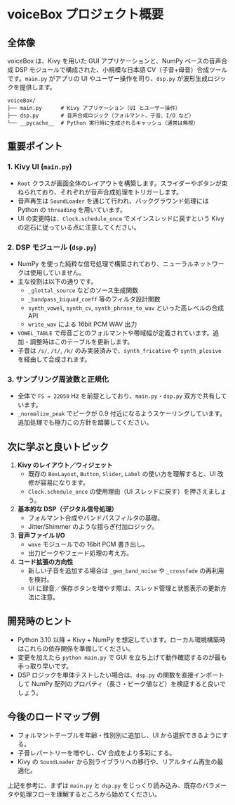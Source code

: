 # voiceBox プロジェクト概要

## 全体像
voiceBox は、Kivy を用いた GUI アプリケーションと、NumPy ベースの音声合成 DSP モジュールで構成された、小規模な日本語 CV（子音+母音）合成ツールです。`main.py` がアプリの UI やユーザー操作を司り、`dsp.py` が波形生成ロジックを提供します。

```
voiceBox/
├── main.py      # Kivy アプリケーション（UI とユーザー操作）
├── dsp.py       # 音声合成ロジック（フォルマント、子音、I/O など）
└── __pycache__  # Python 実行時に生成されるキャッシュ（通常は無視）
```

## 重要ポイント
### 1. Kivy UI (`main.py`)
- `Root` クラスが画面全体のレイアウトを構築します。スライダーやボタンが束ねられており、それぞれが音声合成処理をトリガーします。
- 音声再生は `SoundLoader` を通じて行われ、バックグラウンド処理には Python の `threading` を用いています。
- UI の変更時は、`Clock.schedule_once` でメインスレッドに戻すという Kivy の定石に従っている点に注意してください。

### 2. DSP モジュール (`dsp.py`)
- NumPy を使った純粋な信号処理で構築されており、ニューラルネットワークは使用していません。
- 主な役割は以下の通りです。
  - `_glottal_source` などのソース生成関数
  - `_bandpass_biquad_coeff` 等のフィルタ設計関数
  - `synth_vowel`, `synth_cv`, `synth_phrase_to_wav` といった高レベルの合成 API
  - `write_wav` による 16bit PCM WAV 出力
- `VOWEL_TABLE` で母音ごとのフォルマントや帯域幅が定義されています。追加・調整時はこのテーブルを更新します。
- 子音は `/s/`, `/t/`, `/k/` のみ実装済みで、`synth_fricative` や `synth_plosive` を経由して合成されます。

### 3. サンプリング周波数と正規化
- 全体で `FS = 22050` Hz を前提としており、`main.py`・`dsp.py` 双方で共有しています。
- `_normalize_peak` でピークが 0.9 付近になるようスケーリングしています。追加処理でも極力この方針を踏襲してください。

## 次に学ぶと良いトピック
1. **Kivy のレイアウト／ウィジェット**
   - 既存の `BoxLayout`, `Button`, `Slider`, `Label` の使い方を理解すると、UI 改修が容易になります。
   - `Clock.schedule_once` の使用理由（UI スレッドに戻す）を押さえましょう。
2. **基本的な DSP（デジタル信号処理）**
   - フォルマント合成やバンドパスフィルタの基礎。
   - Jitter/Shimmer のような揺らぎ付加ロジック。
3. **音声ファイル I/O**
   - `wave` モジュールでの 16bit PCM 書き出し。
   - 出力ピークやフェード処理の考え方。
4. **コード拡張の方向性**
   - 新しい子音を追加する場合は `_gen_band_noise` や `_crossfade` の再利用を検討。
   - UI に録音／保存ボタンを増やす際は、スレッド管理と状態表示の更新方法に注意。

## 開発時のヒント
- Python 3.10 以降 + Kivy + NumPy を想定しています。ローカル環境構築時はこれらの依存関係を準備してください。
- 変更を加えたら `python main.py` で GUI を立ち上げて動作確認するのが最も手っ取り早いです。
- DSP ロジックを単体テストしたい場合は、`dsp.py` の関数を直接インポートして NumPy 配列のプロパティ（長さ・ピーク値など）を検証すると良いでしょう。

## 今後のロードマップ例
- フォルマントテーブルを年齢・性別別に追加し、UI から選択できるようにする。
- 子音レパートリーを増やし、CV 合成をより多彩にする。
- Kivy の `SoundLoader` から別ライブラリへの移行や、リアルタイム再生の最適化。

上記を参考に、まずは `main.py` と `dsp.py` をじっくり読み込み、既存のパラメータや処理フローを理解するところから始めてください。
